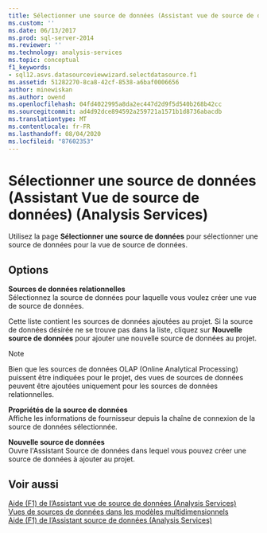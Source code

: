 ```yaml
---
title: Sélectionner une source de données (Assistant vue de source de données) (Analysis Services) | Microsoft Docs
ms.custom: ''
ms.date: 06/13/2017
ms.prod: sql-server-2014
ms.reviewer: ''
ms.technology: analysis-services
ms.topic: conceptual
f1_keywords:
- sql12.asvs.datasourceviewwizard.selectdatasource.f1
ms.assetid: 51282270-8ca8-42cf-8538-a6baf0006656
author: minewiskan
ms.author: owend
ms.openlocfilehash: 04fd4022995a8da2ec447d2d9f5d540b268b42cc
ms.sourcegitcommit: ad4d92dce894592a259721a1571b1d8736abacdb
ms.translationtype: MT
ms.contentlocale: fr-FR
ms.lasthandoff: 08/04/2020
ms.locfileid: "87602353"
---
```

# <a name="select-a-data-source-data-source-view-wizard-analysis-services"></a>Sélectionner une source de données (Assistant Vue de source de données) (Analysis Services)
  Utilisez la page **Sélectionner une source de données** pour sélectionner une source de données pour la vue de source de données.  
  
## <a name="options"></a>Options  
 **Sources de données relationnelles**  
 Sélectionnez la source de données pour laquelle vous voulez créer une vue de source de données.  
  
 Cette liste contient les sources de données ajoutées au projet. Si la source de données désirée ne se trouve pas dans la liste, cliquez sur **Nouvelle source de données** pour ajouter une nouvelle source de données au projet.  
  
> [!NOTE]  
>  Bien que les sources de données OLAP (Online Analytical Processing) puissent être indiquées pour le projet, des vues de sources de données peuvent être ajoutées uniquement pour les sources de données relationnelles.  
  
 **Propriétés de la source de données**  
 Affiche les informations de fournisseur depuis la chaîne de connexion de la source de données sélectionnée.  
  
 **Nouvelle source de données**  
 Ouvre l'Assistant Source de données dans lequel vous pouvez créer une source de données à ajouter au projet.  
  
## <a name="see-also"></a>Voir aussi  
 [Aide (F1) de l’Assistant vue de source de données &#40;Analysis Services&#41;](data-source-view-wizard-f1-help-analysis-services.md)   
 [Vues de sources de données dans les modèles multidimensionnels](multidimensional-models/data-source-views-in-multidimensional-models.md)   
 [Aide (F1) de l’Assistant source de données &#40;Analysis Services&#41;](data-source-wizard-f1-help-analysis-services.md)  
  
  
